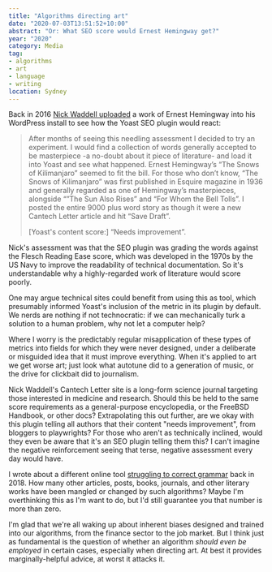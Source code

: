 ```yaml
---
title: "Algorithms directing art"
date: "2020-07-03T13:51:52+10:00"
abstract: "Or: What SEO score would Ernest Hemingway get?"
year: "2020"
category: Media
tag:
- algorithms
- art
- language
- writing
location: Sydney
---
```

Back in 2016 [Nick Waddell uploaded](https://www.cantechletter.com/2016/10/yoast-thinks-hemingways-snows-kilimanjaro-needs-improvement/) a work of Ernest Hemingway into his WordPress install to see how the Yoast SEO plugin would react:

> After months of seeing this needling assessment I decided to try an experiment. I would find a collection of words generally accepted to be masterpiece -a no-doubt about it piece of literature- and load it into Yoast and see what happened. Ernest Hemingway’s “The Snows of Kilimanjaro” seemed to fit the bill. For those who don’t know, “The Snows of Kilimanjaro” was first published in Esquire magazine in 1936 and generally regarded as one of Hemingway’s masterpieces, alongside “”The Sun Also Rises” and “For Whom the Bell Tolls”. I posted the entire 9000 plus word story as though it were a new Cantech Letter article and hit “Save Draft”.
> 
> [Yoast's content score:] “Needs improvement”.

Nick's assessment was that the SEO plugin was grading the words against the Flesch Reading Ease score, which was developed in the 1970s by the US Navy to improve the readability of technical documentation. So it's understandable why a highly-regarded work of literature would score poorly.

One may argue technical sites could benefit from using this as tool, which presumably informed Yoast's inclusion of the metric in its plugin by default. We nerds are nothing if not technocratic: if we can mechanically turk a solution to a human problem, why not let a computer help?

Where I worry is the predictably regular misapplication of these types of metrics into fields for which they were never designed, under a deliberate or misguided idea that it must improve everything. When it's applied to art we get worse art; just look what autotune did to a generation of music, or the drive for clickbait did to journalism.

Nick Waddell's Cantech Letter site is a long-form science journal targeting those interested in medicine and research. Should this be held to the same score requirements as a general-purpose encyclopedia, or the FreeBSD Handbook, or other docs? Extrapolating this out further, are we okay with this plugin telling all authors that their content "needs improvement", from bloggers to playwrights? For those who aren't as technically inclined, would they even be aware that it's an SEO plugin telling them this? I can't imagine the negative reinforcement seeing that terse, negative assessment every day would have.

I wrote about a different online tool [struggling to correct grammar](https://rubenerd.com/trying-grammarly/) back in 2018. How many other articles, posts, books, journals, and other literary works have been mangled or changed by such algorithms? Maybe I'm overthinking this as I'm want to do, but I'd still guarantee you that number is more than zero.

I'm glad that we're all waking up about inherent biases designed and trained into our algorithms, from the finance sector to the job market. But I think just as fundamental is the question of whether an algorithm *should even be employed* in certain cases, especially when directing art. At best it provides marginally-helpful advice, at worst it attacks it.

